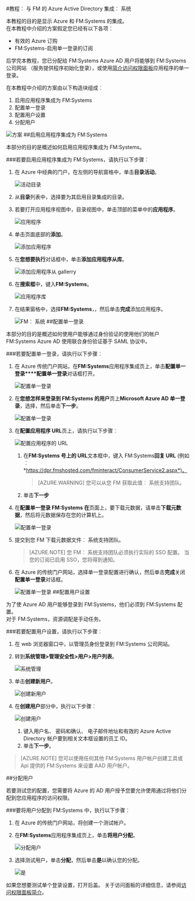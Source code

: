 <properties 
    pageTitle="教程︰ 与 FM 的 Azure Active Directory 集成︰ 系统 |Microsoft Azure" 
    description="了解如何使用 FM︰ 系统使用 Azure 活动目录启用单一登录、 自动化资源调配，以及更多 ！" 
    services="active-directory" 
    authors="jeevansd"  
    documentationCenter="na" 
    manager="femila"/>
<tags 
    ms.service="active-directory" 
    ms.devlang="na" 
    ms.topic="article" 
    ms.tgt_pltfrm="na" 
    ms.workload="identity" 
    ms.date="09/29/2016" 
    ms.author="jeedes" />

#<a name="tutorial-azure-active-directory-integration-with-fm-systems"></a>教程︰ 与 FM 的 Azure Active Directory 集成︰ 系统
  
本教程的目的是显示 Azure 和 FM:Systems 的集成。  
在本教程中介绍的方案假定您已经有以下各项︰

-   有效的 Azure 订购
-   FM:Systems-启用单一登录的订阅
  
后学完本教程，您已分配给 FM:Systems Azure AD 用户将能够到 FM:Systems 公司网站 （服务提供程序初始化登录），或使用[简介访问权限面板](active-directory-saas-access-panel-introduction.md)应用程序的单一登录。
  
在本教程中介绍的方案由以下构造块组成︰

1.  启用应用程序集成为 FM:Systems
2.  配置单一登录
3.  配置用户设置
4.  分配用户

![方案](./media/active-directory-saas-fm-systems-tutorial/IC795899.png "方案")
##<a name="enabling-the-application-integration-for-fmsystems"></a>启用应用程序集成为 FM:Systems
  
本部分的目的是概述如何启用应用程序集成为 FM:Systems。

###<a name="to-enable-the-application-integration-for-fmsystems-perform-the-following-steps"></a>若要启用应用程序集成为 FM:Systems，请执行以下步骤︰

1.  在 Azure 中经典的门户，在左侧的导航窗格中，单击**目录活动**。

    ![活动目录](./media/active-directory-saas-fm-systems-tutorial/IC700993.png "活动目录")

2.  从**目录**列表中，选择要为其启用目录集成的目录。

3.  若要打开应用程序视图中，目录视图中，单击顶部的菜单中的**应用程序**。

    ![应用程序](./media/active-directory-saas-fm-systems-tutorial/IC700994.png "应用程序")

4.  单击页面底部的**添加**。

    ![添加应用程序](./media/active-directory-saas-fm-systems-tutorial/IC749321.png "添加应用程序")

5.  在**您想要执行**对话框中，单击**添加应用程序从库**。

    ![添加应用程序从 gallerry](./media/active-directory-saas-fm-systems-tutorial/IC749322.png "添加应用程序从 gallerry")

6.  在**搜索框**中，键入**FM:Systems**。

    ![应用程序库](./media/active-directory-saas-fm-systems-tutorial/IC795900.png "应用程序库")

7.  在结果窗格中，选择**FM:Systems**，，然后单击**完成**添加应用程序。

    ![FM︰ 系统](./media/active-directory-saas-fm-systems-tutorial/IC800213.png "FM︰ 系统")
##<a name="configuring-single-sign-on"></a>配置单一登录
  
本部分的目的是概述如何使用户能够通过身份验证的使用他们的帐户 FM:Systems Azure AD 使用联合身份验证基于 SAML 协议中。

###<a name="to-configure-single-sign-on-perform-the-following-steps"></a>若要配置单一登录，请执行以下步骤︰

1.  在 Azure 传统门户网站，在**FM:Systems**应用程序集成页上，单击**配置单一登录****配置单一登录**对话框打开。

    ![配置单一登录](./media/active-directory-saas-fm-systems-tutorial/IC790810.png "配置单一登录")

2.  在**您想怎样来登录到 FM:Systems 的用户**页上**Microsoft Azure AD 单一登录**，选择，然后单击**下一步**。

    ![配置单一登录](./media/active-directory-saas-fm-systems-tutorial/IC795901.png "配置单一登录")

3.  在**配置应用程序 URL**页上，请执行以下步骤︰

    ![配置应用程序的 URL](./media/active-directory-saas-fm-systems-tutorial/IC795902.png "配置应用程序的 URL")

    1.  在**FM:Systems 号上的 URL**文本框中，键入 FM:Systems**回复 URL** (例如︰ *https://dpr.fmshosted.com/fminteract/ConsumerService2.aspx*)。  

        >[AZURE.WARNING] 您可以从您 FM 获取此值︰ 系统支持团队。

    2.  单击**下一步**

4.  在**配置单一登录 FM:Systems 在**页面上，要下载元数据，请单击**下载元数据**，然后将元数据保存在您的计算机上。

    ![配置单一登录](./media/active-directory-saas-fm-systems-tutorial/IC795903.png "配置单一登录")

5.  提交到您 FM 下载元数据文件︰ 系统支持团队。

    >[AZURE.NOTE] 您 FM︰ 系统支持团队必须执行实际的 SSO 配置。
当您的订阅已启用 SSO，您将得到通知。

6.  在 Azure 的传统门户网站，选择单一登录配置进行确认，然后单击**完成**关闭**配置单一登录**对话框。

    ![配置单一登录](./media/active-directory-saas-fm-systems-tutorial/IC795904.png "配置单一登录")
##<a name="configuring-user-provisioning"></a>配置用户设置
  
为了使 Azure AD 用户能够登录到 FM:Systems，他们必须到 FM:Systems 配置。  
对于 FM:Systems，资源调配是手动任务。

###<a name="to-configure-user-provisioning-perform-the-following-steps"></a>若要配置用户设置，请执行以下步骤︰

1.  在 web 浏览器窗口中，以管理员身份登录到 FM:Systems 公司网站。

2.  转到**系统管理\>管理安全性\>用户\>用户列表**。

    ![系统管理](./media/active-directory-saas-fm-systems-tutorial/IC795905.png "系统管理")

3.  单击**创建新用户**。

    ![创建新用户](./media/active-directory-saas-fm-systems-tutorial/IC795906.png "创建新用户")

4.  在**创建用户**部分中，执行以下步骤︰

    ![创建用户](./media/active-directory-saas-fm-systems-tutorial/IC795907.png "创建用户")

    1.  键入用户名、 密码和确认、 电子邮件地址和有效的 Azure Active Directory 帐户要到相关文本框设置的员工 ID。
    2.  单击**下一步**。

>[AZURE.NOTE] 您可以使用任何其他 FM:Systems 用户帐户创建工具或 Api 提供的 FM:Systems 来设置 AAD 用户帐户。

##<a name="assigning-users"></a>分配用户
  
若要测试您的配置，您需要将 Azure 的 AD 用户授予您要允许使用通过将他们分配到您应用程序的访问权限。

###<a name="to-assign-users-to-fmsystems-perform-the-following-steps"></a>要将用户分配到 FM:Systems 中，执行以下步骤︰

1.  在 Azure 的传统门户网站，将创建一个测试帐户。

2.  在**FM:Systems**应用程序集成页上，单击**将用户分配**。

    ![分配用户](./media/active-directory-saas-fm-systems-tutorial/IC795908.png "分配用户")

3.  选择测试用户，单击**分配**，然后单击**是**以确认您的分配。

    ![是](./media/active-directory-saas-fm-systems-tutorial/IC767830.png "是")
  
如果您想要测试单个登录设置，打开后盖。 关于访问面板的详细信息，请参阅[访问权限面板简介](active-directory-saas-access-panel-introduction.md)。